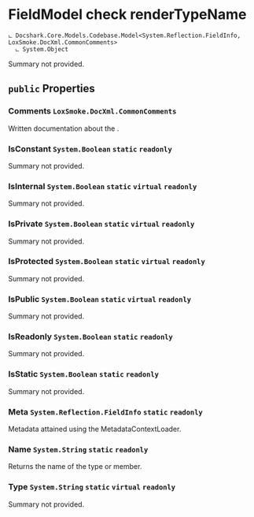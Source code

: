 # FieldModel check renderTypeName

```
ட Docshark.Core.Models.Codebase.Model<System.Reflection.FieldInfo, LoxSmoke.DocXml.CommonComments>
  ட System.Object
```

Summary not provided.

## `public` Properties

### Comments <code title="comments here">LoxSmoke.DocXml.CommonComments</code>

Written documentation about the <see cref="P:Docshark.Core.Models.Codebase.Model`2.Meta" />.

### IsConstant <code title="comments here">System.Boolean</code> `static` `readonly`

Summary not provided.

### IsInternal <code title="comments here">System.Boolean</code> `static` `virtual` `readonly`

Summary not provided.

### IsPrivate <code title="comments here">System.Boolean</code> `static` `virtual` `readonly`

Summary not provided.

### IsProtected <code title="comments here">System.Boolean</code> `static` `virtual` `readonly`

Summary not provided.

### IsPublic <code title="comments here">System.Boolean</code> `static` `virtual` `readonly`

Summary not provided.

### IsReadonly <code title="comments here">System.Boolean</code> `static` `readonly`

Summary not provided.

### IsStatic <code title="comments here">System.Boolean</code> `static` `readonly`

Summary not provided.

### Meta <code title="comments here">System.Reflection.FieldInfo</code> `static` `readonly`

Metadata attained using the MetadataContextLoader.

### Name <code title="comments here">System.String</code> `static` `readonly`

Returns the name of the type or member.

### Type <code title="comments here">System.String</code> `static` `virtual` `readonly`

Summary not provided.


